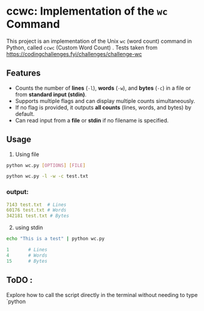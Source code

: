# ccwc: Implementation of the `wc` Command

This project is an implementation of the Unix `wc` (word count) command in Python, called `ccwc` (Custom Word Count) . Tests taken from https://codingchallenges.fyi/challenges/challenge-wc

## Features

- Counts the number of **lines** (`-l`), **words** (`-w`), and **bytes** (`-c`) in a file or from **standard input (stdin)**.
- Supports multiple flags and can display multiple counts simultaneously.
- If no flag is provided, it outputs **all counts** (lines, words, and bytes) by default.
- Can read input from a **file** or **stdin** if no filename is specified.

## Usage
1. Using file
```bash
python wc.py [OPTIONS] [FILE]

python wc.py -l -w -c test.txt
```
### output:
```yaml
7143 test.txt  # Lines
60176 test.txt # Words
342181 test.txt # Bytes
```
2. using stdin

```bash
echo "This is a test" | python wc.py
```

```yaml
1       # Lines
4       # Words
15      # Bytes
```
## ToDO :
Explore how to call the script directly in the terminal without needing to type `python


